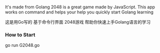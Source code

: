 
  It's made from Golang 2048 is a great game made by JavaScript. 
  This app works on command and helps your help you quickly start Golang learning 

  这是用Go写的 基于命令行界面 2048游戏 帮助你快速上手Golang语言的学习 

### How to Start
  go run G2048.go
